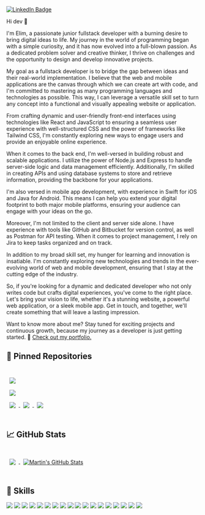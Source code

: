[![LinkedIn Badge](https://img.shields.io/badge/LinkedIn-Profile-informational?style=flat&logo=linkedin&logoColor=white&color=0D76A8)]([https://www.linkedin.com/in/braydon-coyer/](https://www.linkedin.com/in/elimflorvil/))


Hi dev 👋

I'm Elim, a passionate junior fullstack developer with a burning desire to bring digital ideas to life. My journey in the world of programming began with a simple curiosity, and it has now evolved into a full-blown passion. As a dedicated problem solver and creative thinker, I thrive on challenges and the opportunity to design and develop innovative projects.

My goal as a fullstack developer is to bridge the gap between ideas and their real-world implementation. I believe that the web and mobile applications are the canvas through which we can create art with code, and I'm committed to mastering as many programming languages and technologies as possible. This way, I can leverage a versatile skill set to turn any concept into a functional and visually appealing website or application.

From crafting dynamic and user-friendly front-end interfaces using technologies like React and JavaScript to ensuring a seamless user experience with well-structured CSS and the power of frameworks like Tailwind CSS, I'm constantly exploring new ways to engage users and provide an enjoyable online experience.

When it comes to the back end, I'm well-versed in building robust and scalable applications. I utilize the power of Node.js and Express to handle server-side logic and data management efficiently. Additionally, I'm skilled in creating APIs and using database systems to store and retrieve information, providing the backbone for your applications.

I'm also versed in mobile app development, with experience in Swift for iOS and Java for Android. This means I can help you extend your digital footprint to both major mobile platforms, ensuring your audience can engage with your ideas on the go.

Moreover, I'm not limited to the client and server side alone. I have experience with tools like GitHub and Bitbucket for version control, as well as Postman for API testing. When it comes to project management, I rely on Jira to keep tasks organized and on track.

In addition to my broad skill set, my hunger for learning and innovation is insatiable. I'm constantly exploring new technologies and trends in the ever-evolving world of web and mobile development, ensuring that I stay at the cutting edge of the industry.

So, if you're looking for a dynamic and dedicated developer who not only writes code but crafts digital experiences, you've come to the right place. Let's bring your vision to life, whether it's a stunning website, a powerful web application, or a sleek mobile app. Get in touch, and together, we'll create something that will leave a lasting impression.

Want to know more about me? Stay tuned for exciting projects and continuous growth, because my journey as a developer is just getting started. 🤤 [Check out my portfolio.](https://elimf.github.io/)


## 📌 Pinned Repositories

<br>

<a href="https://github.com/elimf/Calculatrice">
  <img align="center" style="margin:0.5rem" src="https://github-readme-stats.vercel.app/api/pin/?username=elimf&repo=Calculatrice&title_color=ffffff&text_color=c9cacc&icon_color=4AB197&bg_color=1A2B34" />
</a>

<br>

<a href="https://github.com/elimf/SneakersAddict">
  <img align="center" style="margin:0.5rem" src="https://github-readme-stats.vercel.app/api/pin/?username=elimf&repo=SneakersAddict&title_color=ffffff&text_color=c9cacc&icon_color=4AB197&bg_color=1A2B34" />
</a>

<br>

<a href="https://github.com/elimf/CodingShop">
  <img align="center" style="margin:0.5rem" src="https://github-readme-stats.vercel.app/api/pin/?username=elimf&repo=CodingShop&title_color=ffffff&text_color=c9cacc&icon_color=4AB197&bg_color=1A2B34" />
</a>

<a href="https://github.com/elimf/Instagram">
  <img align="center" style="margin:0.5rem" src="https://github-readme-stats.vercel.app/api/pin/?username=elimf&repo=Instagram&title_color=ffffff&text_color=c9cacc&icon_color=4AB197&bg_color=1A2B34" />
</a>
<a href="https://github.com/elimf/elimf.github.io">
  <img align="center" style="margin:0.5rem" src="https://github-readme-stats.vercel.app/api/pin/?username=elimf&repo=elimf.github.io&title_color=ffffff&text_color=c9cacc&icon_color=4AB197&bg_color=1A2B34" />
</a>
<br>
<br>

## &#x1f4c8; GitHub Stats

<br>

<a href="https://github.com/elimf">
  <img align="center" style="margin:0.5rem" src="https://github-readme-stats.vercel.app/api/top-langs/?username=elimf&hide=html,css&title_color=ffffff&text_color=c9cacc&icon_color=4AB197&bg_color=1A2B34" />
</a>

<a href="https://github.com/elimf">
  <img align="center" style="margin:0.5rem" src="https://github-readme-stats.vercel.app/api?username=elimf&show_icons=true&line_height=27&count_private=true&title_color=ffffff&text_color=c9cacc&icon_color=4AB097&bg_color=1A2B34" alt="Martin's GitHub Stats" />
</a>

<br>
<br>

## 💼 Skills

![](https://img.shields.io/badge/Code-React-informational?style=flat&logo=react&logoColor=white&color=4AB197)
![](https://img.shields.io/badge/Code-JavaScript-informational?style=flat&logo=JavaScript&logoColor=white&color=4AB197)
![](https://img.shields.io/badge/Visual_Studio_Code-0078D4?style=for-the-badge&logo=visual%20studio%20code&logoColor=white)
![](https://img.shields.io/badge/Style-CSS-informational?style=flat&logo=css3&logoColor=white&color=4AB197)
![](https://img.shields.io/badge/Style-Tailwind-informational?style=flat&logo=Tailwind-CSS&logoColor=white&color=4AB197)
![](https://img.shields.io/badge/Flutter-02569B?style=for-the-badge&logo=flutter&logoColor=white)
![](https://img.shields.io/badge/Tools-NPM-informational?style=flat&logo=npm&logoColor=white&color=4AB197)
![](https://img.shields.io/badge/Tools-Postman-informational?style=flat&logo=Postman&logoColor=white&color=4AB197)
![](https://img.shields.io/badge/Tools-GitHub-informational?style=flat&logo=GitHub&logoColor=white&color=4AB197)
![](https://img.shields.io/badge/Tools-Bitbucket-informational?style=flat&logo=Bitbucket&logoColor=white&color=4AB197)
![](https://img.shields.io/badge/Tools-Jira-informational?style=flat&logo=Jira-Software&logoColor=white&color=4AB197)
![](https://img.shields.io/badge/Style-Bootstrap-informational?style=flat&logo=bootstrap&logoColor=white&color=4AB197)
![](https://img.shields.io/badge/Code-Node.js-informational?style=flat&logo=node.js&logoColor=white&color=4AB197)
![](https://img.shields.io/badge/Code-Express-informational?style=flat&logo=express&logoColor=white&color=4AB197)
![](https://img.shields.io/badge/Code-Swift-informational?style=flat&logo=swift&logoColor=white&color=4AB197)
![](https://img.shields.io/badge/Code-Android-informational?style=flat&logo=android&logoColor=white&color=4AB197)
![](https://img.shields.io/badge/Code-Java-informational?style=flat&logo=java&logoColor=white&color=4AB197)
![](https://img.shields.io/badge/Code-Nest.js-informational?style=flat&logo=nest.js&logoColor=white&color=4AB197)


